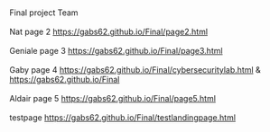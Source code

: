 <br>Final project Team<br>
<br>Nat page 2 https://gabs62.github.io/Final/page2.html<br>
<br>Geniale page 3 https://gabs62.github.io/Final/page3.html<br>
<br>Gaby page 4 https://gabs62.github.io/Final/cybersecuritylab.html & https://gabs62.github.io/Final <br>
<br>Aldair page 5 https://gabs62.github.io/Final/page5.html <br>
<br>testpage https://gabs62.github.io/Final/testlandingpage.html<br>

